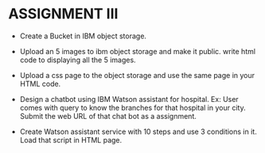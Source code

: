 # ASSIGNMENT III

- Create a Bucket in IBM object storage.
 
- Upload an 5 images  to ibm object storage and make it public. write html code to displaying all the 5 images. 

- Upload a css page to the object storage and use the same page in your HTML code.

- Design a chatbot using IBM Watson assistant for hospital. Ex: User comes with query to know the branches for that hospital in your city. Submit the web URL of that chat bot as a assignment. 

- Create Watson assistant service with 10 steps and use 3 conditions in it. Load that script in HTML page.

